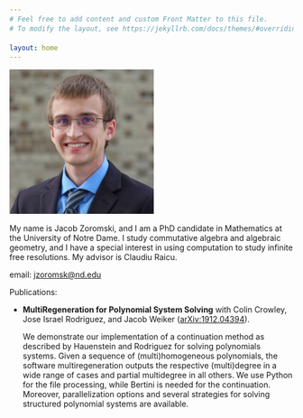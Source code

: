 ```yaml
---
# Feel free to add content and custom Front Matter to this file.
# To modify the layout, see https://jekyllrb.com/docs/themes/#overriding-theme-defaults

layout: home
---
```

<img src="./headshot.jpg" alt="A photo of me" width="256" height="256">

My name is Jacob Zoromski, and I am a PhD candidate in Mathematics at the University of Notre Dame. I study commutative algebra and algebraic geometry, and I have a special interest in using computation to study infinite free resolutions. My advisor is Claudiu Raicu.

email: <a href = "mailto: abc@example.com">jzoromsk@nd.edu</a>

Publications:
<ul>
  <li><b>MultiRegeneration for Polynomial System Solving</b> with Colin Crowley, Jose Israel Rodriguez, and Jacob Weiker (<a href="url">arXiv:1912.04394</a>). <p> We demonstrate our implementation of a continuation method as described by Hauenstein and Rodriguez for solving polynomials systems. Given a sequence of (multi)homogeneous polynomials, the software multiregeneration outputs the respective (multi)degree in a wide range of cases and partial multidegree in all others. We use Python for the file processing, while Bertini is needed for the continuation. Moreover, parallelization options and several strategies for solving structured polynomial systems are available.</li>
</ul>
